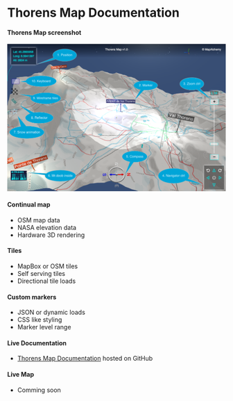 Thorens Map Documentation
=========================

#### Thorens Map screenshot ####

![alt tag](https://raw.githubusercontent.com/DaniloBabovic/ThorensMapDoc/master/img/screenshot_1.png)


#### Continual map ####

* OSM map data
* NASA elevation data
* Hardware 3D rendering

#### Tiles ####

* MapBox or OSM tiles
* Self serving tiles
* Directional tile loads

#### Custom markers ####

* JSON or dynamic loads
* CSS like styling
* Marker level range

#### Live Documentation ####

* [Thorens Map Documentation](https://htmlpreview.github.com/?https://raw.githubusercontent.com/DaniloBabovic/ThorensMapDoc/master/index.html) hosted on GitHub


#### Live Map ####

* Comming soon
